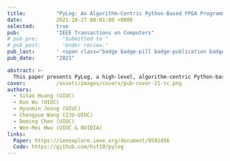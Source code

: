 ```yaml
---
title:          "PyLog: An Algorithm-Centric Python-Based FPGA Programming and Synthesis Flow"
date:           2021-10-27 00:01:00 +0800
selected:       true
pub:            "IEEE Transactions on Computers"
# pub_pre:        "Submitted to "
# pub_post:       'Under review.'
pub_last:       ' <span class="badge badge-pill badge-publication badge-primary">TC 21</span>'
pub_date:       "2021"

abstract: >-
  This paper presents PyLog, a high-level, algorithm-centric Python-based programming and synthesis flow for FPGA. 
cover:          /assets/images/covers/pub-cover-21-tc.png
authors:
  - Sitao Huang (UIUC)
  - Kun Wu (UIUC)
  - Hyunmin Jeong (UIUC)
  - Chengyue Wang (ZJU-UIUC)
  - Deming Chen (UIUC)
  - Wen-Mei Hwu (UIUC & NVIDIA)
links:
  Paper: https://ieeexplore.ieee.org/document/9591456
  Code: https://github.com/hst10/pylog
---
```

